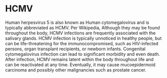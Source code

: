 # HCMV
Human herpesvirus 5 is also known as Human cytomegalovirus and is typically abbreviated as HCMV. Per Wikipedia, Although they may be found throughout the body, HCMV infections are frequently associated with the salivary glands. HCMV infection is typically unnoticed in healthy people, but can be life-threatening for the immunocompromised, such as HIV-infected persons, organ transplant recipients, or newborn infants. Congenital cytomegalovirus infection can lead to significant morbidity and even death. After infection, HCMV remains latent within the body throughout life and can be reactivated at any time. Eventually, it may cause mucoepidermoid carcinoma and possibly other malignancies such as prostate cancer.
